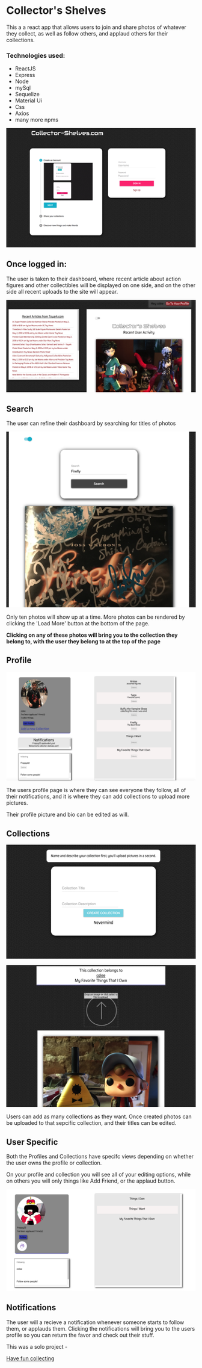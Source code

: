 # Collector's Shelves

This a a react app that allows users to join and share photos of whatever they collect, as well as follow others, and applaud others for their collections.

### Technologies used:

*  ReactJS
*  Express
*  Node
*  mySql
*  Sequelize
*  Material Ui
*  Css
*  Axios
*  many more npms

![login](https://raw.githubusercontent.com/ColeSantiago/collectors-shelves/master/readMe-Photos/signin.png)

## Once logged in:

The user is taken to their dashboard, where recent article about action figures and other collectibles will be displayed on one side, and on the other side all recent uploads to the site will appear.

![login](https://raw.githubusercontent.com/ColeSantiago/collectors-shelves/master/readMe-Photos/dashboard.png)

## Search

The user can refine their dashboard by searching for titles of photos

![login](https://raw.githubusercontent.com/ColeSantiago/collectors-shelves/master/readMe-Photos/search.png)

Only ten photos will show up at a time. More photos can be rendered by clicking the 'Load More' button at the bottom of the page.

**Clicking on any of these photos will bring you to the collection they belong to, with the user they belong to at the top of the page**

## Profile

![login](https://raw.githubusercontent.com/ColeSantiago/collectors-shelves/master/readMe-Photos/profile.png)

The users profile page is where they can see everyone they follow, all of their notifications, and it is where they can add collections to upload more pictures.

Their profile picture and bio can be edited as will.

## Collections

![login](https://raw.githubusercontent.com/ColeSantiago/collectors-shelves/master/readMe-Photos/create.png)

![login](https://raw.githubusercontent.com/ColeSantiago/collectors-shelves/master/readMe-Photos/collection.png)

Users can add as many collections as they want. Once created photos can be uploaded to that sepcific collection, and their titles can be edited.

## User Specific

Both the Profiles and Collections have specifc views depending on whether the user owns the profile or collection.

On your profile and collection you will see all of your editing options, while on others you will only things like Add Friend, or the applaud button.

![login](https://raw.githubusercontent.com/ColeSantiago/collectors-shelves/master/readMe-Photos/friend.png)

## Notifications

The user will a recieve a notification whenever someone starts to follow them, or applauds them. Clicking the notifications will bring you to the users profile so you can return the favor and check out their stuff.

This was a solo project -

[Have fun collecting](https://collectors-shelves.herokuapp.com/)